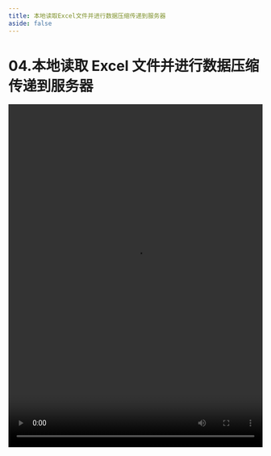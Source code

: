 ```yaml
---
title: 本地读取Excel文件并进行数据压缩传递到服务器
aside: false
---
```


# 04.本地读取 Excel 文件并进行数据压缩传递到服务器

<video autoplay src="http://qn.chinavanes.com/interview/web-worker-interview/04.本地读取Excel文件并进行数据压缩传递到服务器.mp4" controls controlsList="nodownload" width="100%" height="680"/>
